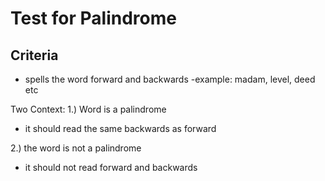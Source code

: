 # Test for Palindrome

## Criteria

- spells the word forward and backwards
  -example: madam, level, deed etc

Two Context:
1.) Word is a palindrome

- it should read the same backwards as forward

2.) the word is not a palindrome

- it should not read forward and backwards
